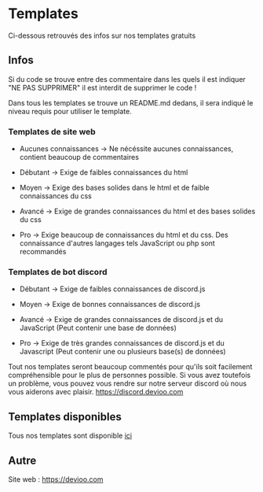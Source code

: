 # Templates
Ci-dessous retrouvés des infos sur nos templates gratuits

## Infos

Si du code se trouve entre des commentaire dans les quels il est indiquer "NE PAS SUPPRIMER" il est interdit de supprimer le code !

Dans tous les templates se trouve un README.md dedans, il sera indiqué le niveau requis pour utiliser le template.

### Templates de site web

- Aucunes connaissances -> Ne nécéssite aucunes connaissances, contient beaucoup de commentaires

- Débutant -> Exige de faibles connaissances du html

- Moyen -> Exige des bases solides dans le html et de faible connaissances du css

- Avancé -> Exige de grandes connaissances du html et des bases solides du css

- Pro -> Exige beaucoup de connaissances du html et du css. Des connaissance d'autres langages tels JavaScript ou php sont recommandés

### Templates de bot discord

- Débutant -> Exige de faibles connaissances de discord.js

- Moyen -> Exige de bonnes connaissances de discord.js

- Avancé -> Exige de grandes connaissances de discord.js et du JavaScript (Peut contenir une base de données)

- Pro -> Exige de très grandes connaissances de discord.js et du Javascript (Peut contenir une ou plusieurs base(s) de données)

Tout nos templates seront beaucoup commentés pour qu'ils soit facilement compréhensible pour le plus de personnes possible.
Si vous avez toutefois un problème, vous pouvez vous rendre sur notre serveur discord où nous vous aiderons avec plaisir. https://discord.devioo.com

## Templates disponibles

Tous nos templates sont disponible [ici](https://devioo.com/templates)

## Autre

Site web : https://devioo.com

